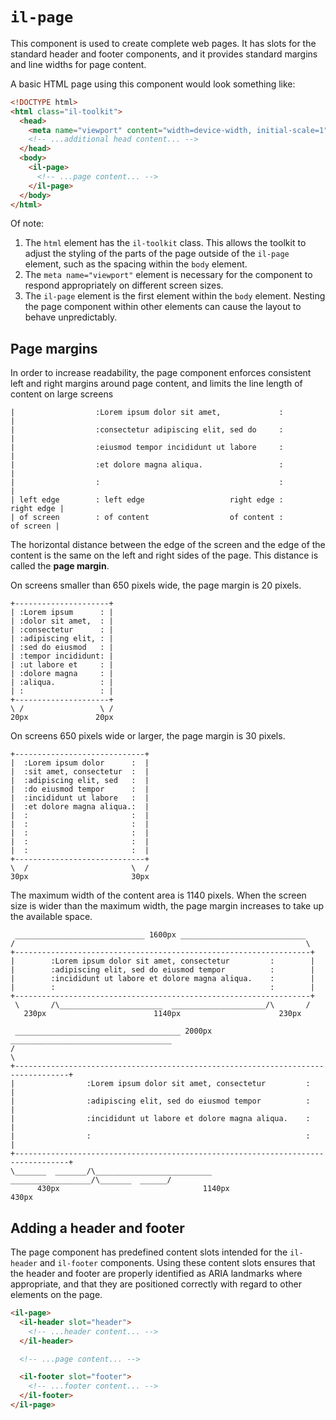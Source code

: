 # `il-page`

This component is used to create complete web pages. It has slots for the standard header and footer components, and it provides standard margins and line widths for page content.

A basic HTML page using this component would look something like:

```html
<!DOCTYPE html>
<html class="il-toolkit">
  <head>
    <meta name="viewport" content="width=device-width, initial-scale=1">
    <!-- ...additional head content... -->
  </head>
  <body>
    <il-page>
      <!-- ...page content... -->
    </il-page>
  </body>
</html>
```
Of note:

1. The `html` element has the `il-toolkit` class. This allows the toolkit to adjust the styling of the parts of the page outside of the `il-page` element, such as the spacing within the `body` element.
2. The `meta name="viewport"` element is necessary for the component to respond appropriately on different screen sizes.
3. The `il-page` element is the first element within the `body` element. Nesting the page component within other elements can cause the layout to behave unpredictably.

## Page margins

In order to increase readability, the page component enforces consistent left and right margins around page content, and limits the line length of content on large screens

```
|                  :Lorem ipsum dolor sit amet,             :                  |
|                  :consectetur adipiscing elit, sed do     :                  |
|                  :eiusmod tempor incididunt ut labore     :                  |
|                  :et dolore magna aliqua.                 :                  |                              
|                  :                                        :                  |
| left edge        : left edge                   right edge :       right edge |
| of screen        : of content                  of content :        of screen |
```

The horizontal distance between the edge of the screen and the edge of the content is the same on the left and right sides of the page. This distance is called the **page margin**.

On screens smaller than 650 pixels wide, the page margin is 20 pixels.

```
+---------------------+
| :Lorem ipsum      : |
| :dolor sit amet,  : |
| :consectetur      : |
| :adipiscing elit, : |
| :sed do eiusmod   : |
| :tempor incididunt: |
| :ut labore et     : |
| :dolore magna     : |
| :aliqua.          : |
| :                 : |
+---------------------+
\ /                 \ /
20px               20px
```

On screens 650 pixels wide or larger, the page margin is 30 pixels.

```
+-----------------------------+
|  :Lorem ipsum dolor      :  |
|  :sit amet, consectetur  :  |
|  :adipiscing elit, sed   :  |
|  :do eiusmod tempor      :  |
|  :incididunt ut labore   :  |
|  :et dolore magna aliqua.:  |
|  :                       :  |
|  :                       :  |
|  :                       :  |
|  :                       :  |
|  :                       :  |
+-----------------------------+
\  /                       \  /
30px                       30px
```

The maximum width of the content area is 1140 pixels. When the screen size is wider than the maximum width, the page margin increases to take up the available space.

```
 _____________________________ 1600px ____________________________
/                                                                 \
+------------------------------------------------------------------+
|        :Lorem ipsum dolor sit amet, consectetur         :        |
|        :adipiscing elit, sed do eiusmod tempor          :        |
|        :incididunt ut labore et dolore magna aliqua.    :        |
|        :                                                :        |
+------------------------------------------------------------------+
 \       /\_______________________  _____________________/\       /
   230px                        1140px                      230px
```

```
 _____________________________________ 2000px ____________________________________
/                                                                                 \
+----------------------------------------------------------------------------------+
|                :Lorem ipsum dolor sit amet, consectetur         :                |
|                :adipiscing elit, sed do eiusmod tempor          :                |
|                :incididunt ut labore et dolore magna aliqua.    :                |
|                :                                                :                |
+----------------------------------------------------------------------------------+
\_______  _______/\__________________________  __________________/\_______  ______/
      430px                                1140px                       430px
```


## Adding a header and footer

The page component has predefined content slots intended for the `il-header` and `il-footer` components. Using these content slots ensures that the header and footer are properly identified as ARIA landmarks where appropriate, and that they are positioned correctly with regard to other elements on the page.

```html
<il-page>
  <il-header slot="header">
    <!-- ...header content... -->
  </il-header>

  <!-- ...page content... -->

  <il-footer slot="footer">
    <!-- ...footer content... -->
  </il-footer>
</il-page>
```
